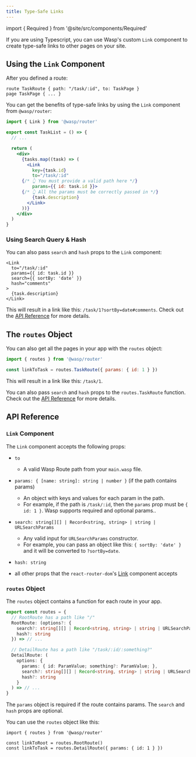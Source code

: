 ```yaml
---
title: Type-Safe Links
---
```


import { Required } from '@site/src/components/Required'

If you are using Typescript, you can use Wasp's custom `Link` component to create type-safe links to other pages on your site.

## Using the `Link` Component

After you defined a route:

```wasp
route TaskRoute { path: "/task/:id", to: TaskPage }
page TaskPage { ... }
```

You can get the benefits of type-safe links by using the `Link` component from `@wasp/router`:

```jsx
import { Link } from '@wasp/router'

export const TaskList = () => {
  // ...

  return (
    <div>
      {tasks.map((task) => (
        <Link
          key={task.id}
          to="/task/:id"
      {/* 👆 You must provide a valid path here */} 
          params={{ id: task.id }}>
      {/* 👆 All the params must be correctly passed in */}   
          {task.description}
        </Link>
      ))}
    </div>
  )
}
```

### Using Search Query & Hash

You can also pass `search` and `hash` props to the `Link` component:

```tsx
<Link
  to="/task/:id"
  params={{ id: task.id }}
  search={{ sortBy: 'date' }}
  hash="comments"
>
  {task.description}
</Link>
```

This will result in a link like this: `/task/1?sortBy=date#comments`. Check out the [API Reference](#link-component) for more details.

## The `routes` Object

You can also get all the pages in your app with the `routes` object:

```jsx
import { routes } from '@wasp/router'

const linkToTask = routes.TaskRoute({ params: { id: 1 } })
```

This will result in a link like this: `/task/1`.

You can also pass `search` and `hash` props to the `routes.TaskRoute` function. Check out the [API Reference](#routes-object) for more details.


## API Reference

### `Link` Component

The `Link` component accepts the following props:
- `to` <Required />

  - A valid Wasp Route path from your `main.wasp` file.

- `params: { [name: string]: string | number }` <Required /> (if the path contains params)

  - An object with keys and values for each param in the path.
  - For example, if the path is `/task/:id`, then the `params` prop must be `{ id: 1 }`. Wasp supports required and optional params..

- `search: string[][] | Record<string, string> | string | URLSearchParams`

  - Any valid input for `URLSearchParams` constructor.
  - For example, you can pass an object like this: `{ sortBy: 'date' }` and it will be converted to `?sortBy=date`.

- `hash: string`
- all other props that the `react-router-dom`'s [Link](https://v5.reactrouter.com/web/api/Link) component accepts


### `routes` Object

The `routes` object contains a function for each route in your app.

```ts
export const routes = {
  // RootRoute has a path like "/"
  RootRoute: (options?: {
    search?: string[][] | Record<string, string> | string | URLSearchParams
    hash?: string
  }) => // ...

  // DetailRoute has a path like "/task/:id/:something?"
  DetailRoute: (
    options: {
      params: { id: ParamValue; something?: ParamValue; },
      search?: string[][] | Record<string, string> | string | URLSearchParams
      hash?: string
    }
  ) => // ...
}
```

The `params` object is required if the route contains params. The `search` and `hash` props are optional.

You can use the `routes` object like this:

```tsx
import { routes } from '@wasp/router'

const linkToRoot = routes.RootRoute()
const linkToTask = routes.DetailRoute({ params: { id: 1 } })
```
